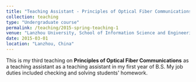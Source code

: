 ```yaml
---
title: "Teaching Assistant - Principles of Optical Fiber Communications"
collection: teaching
type: "Undergraduate course"
permalink: /teaching/2015-spring-teaching-1
venue: "Lanzhou University, School of Information Science and Engineering"
date: 2015-03-01
location: "Lanzhou, China"
---
```


This is my third teaching on <b>Principles of Optical Fiber Communications</b> as a teaching assistant as a teaching assistant in my first year of B.S. My job duties included checking and solving students' homework.